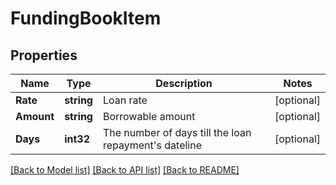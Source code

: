 # FundingBookItem

## Properties

Name | Type | Description | Notes
------------ | ------------- | ------------- | -------------
**Rate** | **string** | Loan rate | [optional] 
**Amount** | **string** | Borrowable amount | [optional] 
**Days** | **int32** | The number of days till the loan repayment&#39;s dateline | [optional] 

[[Back to Model list]](../README.md#documentation-for-models) [[Back to API list]](../README.md#documentation-for-api-endpoints) [[Back to README]](../README.md)


